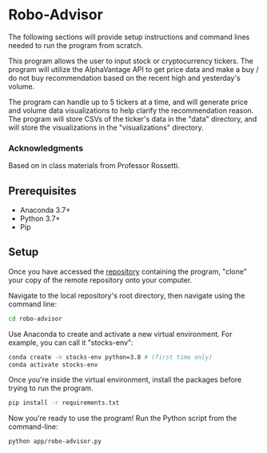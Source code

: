 # Robo-Advisor
The following sections will provide setup instructions and command lines needed to run the program from scratch.

This program allows the user to input stock or cryptocurrency tickers. The program will utilize the AlphaVantage API to get price data and make a buy  / do not buy recommendation based on the recent high and yesterday's volume. 

The program can handle up to 5 tickers at a time, and will generate price and volume data visualizations to help clarify the recommendation reason. The program will store CSVs of the ticker's data in the "data" directory, and will store the visualizations in the "visualizations" directory.

### Acknowledgments
Based on in class materials from Professor Rossetti. 

## Prerequisites

+ Anaconda 3.7+
+ Python 3.7+
+ Pip

## Setup
Once you have accessed the [repository](https://github.com/sarahmardjuki/robo-advisor) containing the program, "clone" your copy of the remote repository onto your computer. 

Navigate to the local repository's root directory, then navigate using the command line:
```sh
cd robo-advisor
```

Use Anaconda to create and activate a new virtual environment. For example, you can call it "stocks-env":

```sh
conda create -n stocks-env python=3.8 # (first time only)
conda activate stocks-env
```

Once you're inside the virtual environment, install the packages before trying to run the program. 

```sh
pip install -r requirements.txt
```

Now you're ready to use the program! Run the Python script from the command-line:
```sh
python app/robo-advisor.py
```